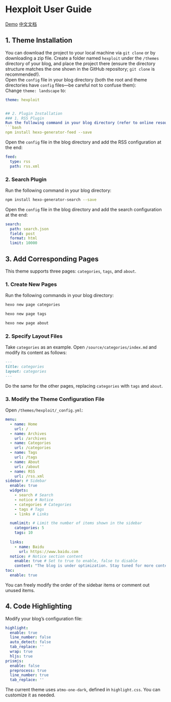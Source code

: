 # Hexploit User Guide
[Demo](https://m310ct.com/)
[中文文档](https://m310ct.com/2025/01/24/hexploit%E4%BD%BF%E7%94%A8%E6%8C%87%E5%8D%97/)

## 1. Theme Installation
You can download the project to your local machine via `git clone` or by downloading a zip file. Create a folder named `hexploit` under the `/themes` directory of your blog, and place the project there (ensure the directory structure matches the one shown in the GitHub repository; `git clone` is recommended!).  
Open the `config` file in your blog directory (both the root and theme directories have `config` files—be careful not to confuse them):  
Change `theme: landscape` to:
```yml
theme: hexploit


## 2. Plugin Installation
### 1. RSS Plugin
Run the following command in your blog directory (refer to online resources for details about npm and blog setup):
```bash
npm install hexo-generator-feed --save
```
Open the `config` file in the blog directory and add the RSS configuration at the end:
```yml
feed:
  type: rss
  path: rss.xml
```

### 2. Search Plugin
Run the following command in your blog directory:
```bash
npm install hexo-generator-search --save
```
Open the `config` file in the blog directory and add the search configuration at the end:
```yml
search:
  path: search.json
  field: post
  format: html
  limit: 10000
```

## 3. Add Corresponding Pages
This theme supports three pages: `categories`, `tags`, and `about`.

### 1. Create New Pages
Run the following commands in your blog directory:
```bash
hexo new page categories
```
```bash
hexo new page tags
```
```bash
hexo new page about
```

### 2. Specify Layout Files
Take `categories` as an example. Open `/source/categories/index.md` and modify its content as follows:
```markdown
---
title: categories
layout: categories
---
```
Do the same for the other pages, replacing `categories` with `tags` and `about`.

### 3. Modify the Theme Configuration File
Open `/themes/hexploit/_config.yml`:
```yml
menu:
  - name: Home
    url: /
  - name: Archives
    url: /archives
  - name: Categories
    url: /categories
  - name: Tags
    url: /tags
  - name: About
    url: /about
  - name: RSS
    url: /rss.xml
sidebar: # Sidebar
  enable: true 
  widgets:
    - search # Search
    - notice # Notice
    - categories # Categories
    - tags # Tags
    - links # Links

  numlimit: # Limit the number of items shown in the sidebar
    categories: 5
    tags: 10
    
  links:
    - name: Baidu
      url: https://www.baidu.com
  notice: # Notice section content
    enable: true # Set to true to enable, false to disable
    content: "The blog is under optimization. Stay tuned for more content!" # Content displayed in the notice section
toc: 
  enable: true
```
You can freely modify the order of the sidebar items or comment out unused items.

## 4. Code Highlighting
Modify your blog’s configuration file:
```yml
highlight:
  enable: true
  line_number: false
  auto_detect: false
  tab_replace: ''
  wrap: true
  hljs: true
prismjs:
  enable: false
  preprocess: true
  line_number: true
  tab_replace: ''
```
The current theme uses `atmo-one-dark`, defined in `highlight.css`. You can customize it as needed.

